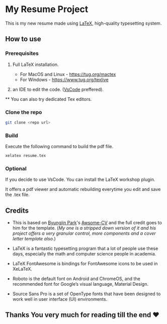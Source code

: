 # My Resume Project

This is my new resume made using [LaTeX](https://www.latex-project.org/), high-quality typesetting system.

## How to use

### Prerequisites

1. Full LaTeX installation.

    - For MacOS and Linux - https://tug.org/mactex
    - For Windows - https://www.tug.org/texlive

2. an IDE to edit the code. ([VsCode](https://code.visualstudio.com/) preffered).

\*\* You can also try dedicated Tex editors.

### Clone the repo

```bash
git clone <repo url>
```

### Build

Execute the following command to build the pdf file.

```bash
xelatex resume.tex
```

### Optional

If you decide to use VsCode. You can install the LaTeX workshop plugin.

It offers a pdf viewer and automatic rebuilding everytime you edit and save the .tex file.

## Credits

-   This is based on [Byungjin Park](https://github.com/posquit0)'s [Awsome-CV](https://github.com/posquit0/Awesome-CV?tab=readme-ov-file) and the full credit goes to him for the template.
    (_My one is a stripped down version of it and his project offers a very granular control, more components and a cover letter template also._)

-   LaTeX is a fantastic typesetting program that a lot of people use these days, especially the math and computer science people in academia.

-   LaTeX FontAwesome is bindings for FontAwesome icons to be used in XeLaTeX.

-   Roboto is the default font on Android and ChromeOS, and the recommended font for Google’s visual language, Material Design.

-   Source Sans Pro is a set of OpenType fonts that have been designed to work well in user interface (UI) environments.

## Thanks You very much for reading till the end ❤️
